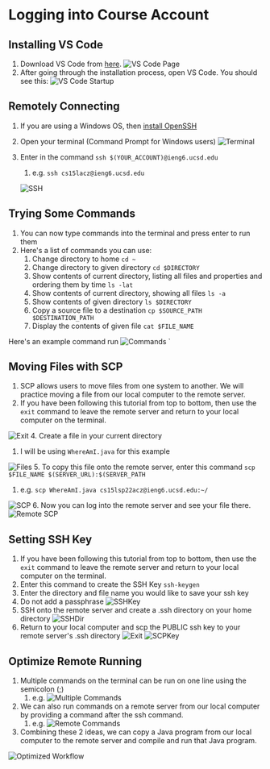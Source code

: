 # Logging into Course Account

## Installing VS Code
1. Download VS Code from [here](https://code.visualstudio.com/).
![VS Code Page](images/Week2/InstallVSCode.jpg)
2. After going through the installation process, open VS Code. You should see this:
![VS Code Startup](images/Week2/VSCodeStartup.jpg)

## Remotely Connecting
1. If you are using a Windows OS, then [install OpenSSH](https://docs.microsoft.com/en-us/windows-server/administration/openssh/openssh_install_firstuse)
2. Open your terminal (Command Prompt for Windows users)
![Terminal](images/Week2/Terminal.jpg)
3. Enter in the command `ssh $(YOUR_ACCOUNT)@ieng6.ucsd.edu`
   1. e.g. `ssh cs15lacz@ieng6.ucsd.edu`

   ![SSH](images/Week2/SSH.jpg)

## Trying Some Commands
1. You can now type commands into the terminal and press enter to run them
2. Here's a list of commands you can use:
   1. Change directory to home `cd ~`
   2. Change directory to given directory `cd $DIRECTORY`
   3. Show contents of current directory, listing all files and properties and ordering them by time `ls -lat`
   4. Show contents of current directory, showing all files `ls -a`
   5. Show contents of given directory `ls $DIRECTORY`
   6. Copy a source file to a destination `cp $SOURCE_PATH $DESTINATION_PATH`
   7. Display the contents of given file `cat $FILE_NAME`
   
Here's an example command run
   ![Commands](images/Week2/CommandsLS.jpg)
`
## Moving Files with SCP
1. SCP allows users to move files from one system to another. We will practice moving a file from our local computer to the remote server.
2. If you have been following this tutorial from top to bottom, then use the `exit` command to leave the remote server and return to your local computer on the terminal.

![Exit](images/Week2/Exit.jpg)
4. Create a file in your current directory
   1. I will be using `WhereAmI.java` for this example

   ![Files](images/Week2/Files.jpg)
5. To copy this file onto the remote server, enter this command `scp $FILE_NAME $(SERVER_URL):$(SERVER_PATH`
   1. e.g. `scp WhereAmI.java cs15lsp22acz@ieng6.ucsd.edu:~/`

   ![SCP](images/Week2/SCP.jpg)
6. Now you can log into the remote server and see your file there.
![Remote SCP](images/Week2/RemoteSCP.jpg)

## Setting SSH Key
1. If you have been following this tutorial from top to bottom, then use the `exit` command to leave the remote server and return to your local computer on the terminal.
2. Enter this command to create the SSH Key `ssh-keygen`
3. Enter the directory and file name you would like to save your ssh key
4. Do not add a passphrase
![SSHKey](images/Week2/CreateSSHKey.jpg)
5. SSH onto the remote server and create a .ssh directory on your home directory
![SSHDir](images/Week2/CreateSSHDir.jpg)
6. Return to your local computer and scp the PUBLIC ssh key to your remote server's .ssh directory
![Exit](images/Week2/Exit.jpg)
![SCPKey](images/Week2/SCPSSHKey.jpg)

## Optimize Remote Running
1. Multiple commands on the terminal can be run on one line using the semicolon (;)
   1. e.g. ![Multiple Commands](images/Week2/MultiCommands.jpg)
2. We can also run commands on a remote server from our local computer by providing a command after the ssh command.
   1. e.g. ![Remote Commands](images/Week2/RemoteCommand.jpg)
3. Combining these 2 ideas, we can copy a Java program from our local computer to the remote server and compile and run that Java program.

![Optimized Workflow](images/Week2/OptimizedWorkflow.jpg)